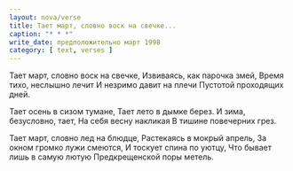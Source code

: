 ```yaml
---
layout: nova/verse
title: Тает март, словно воск на свечке...
caption: "* * *"
write_date: предположительно март 1998
category: [ text, verses ]
---
```

Тает март, словно воск на свечке,
Извиваясь, как парочка змей,
Время тихо, неслышно лечит
И незримо давит на плечи
Пустотой проходящих дней.

Тает осень в сизом тумане,
Тает лето в дымке берез.
И зима, безусловно, тает,
На себя весну накликая
В тишине повечерних грез.

Тает март, словно лед на блюдце,
Растекаясь в мокрый апрель,
За окном громко лужи смеются,
И тоскует спина по уютцу,
Что бывает лишь в самую лютую
Предкрещенской поры метель.
